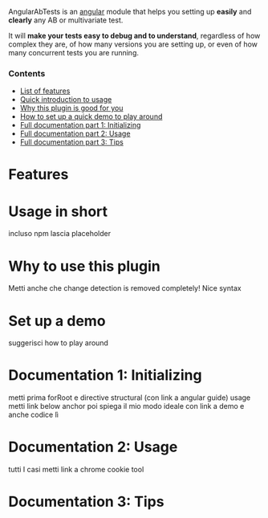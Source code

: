 AngularAbTests is an [angular](https://angular.io/) module that helps you setting up **easily** and **clearly** any AB or multivariate test.

It will **make your tests easy to debug and to understand**, regardless of how complex they are, of how many versions you are setting up, or even of how many concurrent tests you are running.

### Contents

- [List of features](https://github.com/adrdilauro/angular-ab-tests#features)
- [Quick introduction to usage](https://github.com/adrdilauro/angular-ab-tests#usage-in-short)
- [Why this plugin is good for you](https://github.com/adrdilauro/angular-ab-tests#why-to-use-this-plugin)
- [How to set up a quick demo to play around](https://github.com/adrdilauro/angular-ab-tests#setup-a-demo)
- [Full documentation part 1: Initializing](https://github.com/adrdilauro/angular-ab-tests#documentation-1-initializing)
- [Full documentation part 2: Usage](https://github.com/adrdilauro/angular-ab-tests#documentation-1-usage)
- [Full documentation part 3: Tips](https://github.com/adrdilauro/angular-ab-tests#documentation-1-tips)


# Features


# Usage in short

incluso npm lascia placeholder


# Why to use this plugin

Metti anche che change detection is removed completely!
Nice syntax


# Set up a demo

suggerisci how to play around


# Documentation 1: Initializing

metti prima forRoot e directive structural (con link a angular guide)
usage metti link below anchor
poi spiega il mio modo ideale con link a demo e anche codice lì


# Documentation 2: Usage

tutti I casi
metti link a chrome cookie tool


# Documentation 3: Tips
